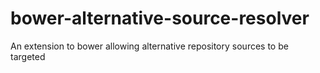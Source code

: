 # bower-alternative-source-resolver
An extension to bower allowing alternative repository sources to be targeted
